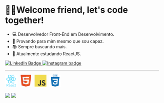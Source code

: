  
# 🐱‍👤Welcome friend, let's code together! 

- 💻 Desenvolvedor Front-End em Desenvolvimento.<br>
- 🚀 Provando para mim mesmo que sou capaz.<br>
- 📚 Sempre buscando mais.<br>
- 📌 Atualmente estudando ReactJS.<br>
<div id="badges">
  <a href = "https://www.linkedin.com/in/arthur-theodoro-752616182/" target="_blank">
    <img src="https://img.shields.io/badge/LinkedIn-blue?style=for-the-badge&logo=linkedin&logoColor=white" alt="LinkedIn Badge"/>
  </a>
  <a href="https://www.instagram.com/theodoro.jsx/" target="_blank">
  <img src="https://img.shields.io/badge/Instagram-E4405F?style=for-the-badge&logo=instagram&logoColor=white" alt="Instagram badge"/>
  </a>
</div>

---

<div>
  <img src="https://github.com/devicons/devicon/blob/master/icons/react/react-original-wordmark.svg" title="React" alt="React" width="40" height="40"/>&nbsp; 
  <img src="https://github.com/devicons/devicon/blob/master/icons/html5/html5-original.svg" title="HTML5" alt="HTML" width="40" height="40"/>&nbsp;
  <img src="https://github.com/devicons/devicon/blob/master/icons/javascript/javascript-original.svg" title="JavaScript" alt="JavaScript" width="40" height="40"/>&nbsp;
  <img src="https://github.com/devicons/devicon/blob/master/icons/css3/css3-plain-wordmark.svg" title="CSS3" alt="CSS" width="40" height="40"/>&nbsp;
  
</div>
<br>
 <div align = "left">
<img height = "150em" src="https://github-readme-stats.vercel.app/api/top-langs/?username=ArthurThz&show_icons=true&theme=github_dark&count_private=true"/>
  
<img height = "150em" src="https://github-readme-stats.vercel.app/api?username=ArthurThz&show_icons=true&show_icons=true&theme=github_dark&count_private=true" />
  
</div>
